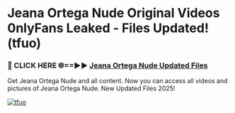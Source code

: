 # Jeana Ortega Nude Original Videos 0nlyFans Leaked - Files Updated! (tfuo)

<h3>🔴 CLICK HERE 🌐==►► <a href="https://tinyurl.com/yrmya6cz" rel="nofollow">Jeana Ortega Nude Updated Files</a></h3>

Get Jeana Ortega Nude and all content. Now you can access all videos and pictures of Jeana Ortega Nude. New Updated Files 2025!

[![tfuo](https://i.imgur.com/FMdXYCs.gif)](https://tinyurl.com/yrmya6cz)
